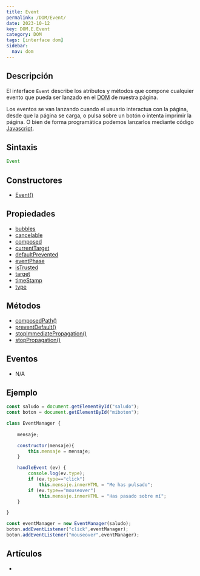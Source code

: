 ```yaml
---
title: Event
permalink: /DOM/Event/
date: 2023-10-12
key: DOM.E.Event
category: DOM
tags: [interface dom]
sidebar:
  nav: dom
---
```


## Descripción


El interface `Event` describe los atributos y métodos que compone cualquier evento que pueda ser lanzado en el [DOM](https://www.manualweb.net/dom/) de nuestra página.


Los eventos se van lanzando cuando el usuario interactua con la página, desde que la página se carga, o pulsa sobre un botón o intenta imprimir la página. O bien de forma programática podemos lanzarlos mediante código [Javascript](https://www.manualweb.net/javascript/).


## Sintaxis


```javascript
Event
```


## Constructores

- [Event()](https://www.w3api.com/DOM/Event/Event/)

## Propiedades

- [bubbles](https://www.w3api.com/DOM/Event/bubbles/)
- [cancelable](https://www.w3api.com/DOM/Event/cancelable/)
- [composed](https://www.w3api.com/DOM/Event/composed/)
- [currentTarget](https://www.w3api.com/DOM/Event/currentTarget/)
- [defaultPrevented](https://www.w3api.com/DOM/Event/defaultPrevented/)
- [eventPhase](https://www.w3api.com/DOM/Event/eventPhase/)
- [isTrusted](https://www.w3api.com/DOM/Event/isTrusted/)
- [target](https://www.w3api.com/DOM/Event/target/)
- [timeStamp](https://www.w3api.com/DOM/Event/timeStamp/)
- [type](https://www.w3api.com/DOM/Event/type/)

## Métodos

- [composedPath()](https://www.w3api.com/DOM/Event/composedPath/)
- [preventDefault()](https://www.w3api.com/DOM/Event/preventDefault/)
- [stopImmediatePropagation()](https://www.w3api.com/DOM/Event/stopImmediatePropagation/)
- [stopPropagation()](https://www.w3api.com/DOM/Event/stopPropagation/)

## Eventos

- N/A

## Ejemplo


```javascript
const saludo = document.getElementById("saludo");
const boton = document.getElementById("miboton");

class EventManager {    
    
    mensaje;

    constructor(mensaje){
        this.mensaje = mensaje;
    }

    handleEvent (ev) {
        console.log(ev.type);
        if (ev.type=="click")
            this.mensaje.innerHTML = "Me has pulsado";
        if (ev.type=="mouseover")
            this.mensaje.innerHTML = "Has pasado sobre mí";
    }

}

const eventManager = new EventManager(saludo);
boton.addEventListener("click",eventManager);
boton.addEventListener("mouseover",eventManager);
```


## Artículos

- 
